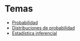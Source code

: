 # Temas

* [Probabilidad](probabilidad.md)
* [Distribuciones de probabilidad](distribuciones.md)
* [Estadística inferencial](estadistica_inferencial.md)



